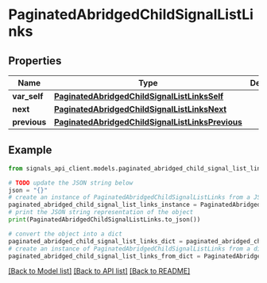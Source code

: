 # PaginatedAbridgedChildSignalListLinks


## Properties

Name | Type | Description | Notes
------------ | ------------- | ------------- | -------------
**var_self** | [**PaginatedAbridgedChildSignalListLinksSelf**](PaginatedAbridgedChildSignalListLinksSelf.md) |  | [optional] 
**next** | [**PaginatedAbridgedChildSignalListLinksNext**](PaginatedAbridgedChildSignalListLinksNext.md) |  | [optional] 
**previous** | [**PaginatedAbridgedChildSignalListLinksPrevious**](PaginatedAbridgedChildSignalListLinksPrevious.md) |  | [optional] 

## Example

```python
from signals_api_client.models.paginated_abridged_child_signal_list_links import PaginatedAbridgedChildSignalListLinks

# TODO update the JSON string below
json = "{}"
# create an instance of PaginatedAbridgedChildSignalListLinks from a JSON string
paginated_abridged_child_signal_list_links_instance = PaginatedAbridgedChildSignalListLinks.from_json(json)
# print the JSON string representation of the object
print(PaginatedAbridgedChildSignalListLinks.to_json())

# convert the object into a dict
paginated_abridged_child_signal_list_links_dict = paginated_abridged_child_signal_list_links_instance.to_dict()
# create an instance of PaginatedAbridgedChildSignalListLinks from a dict
paginated_abridged_child_signal_list_links_from_dict = PaginatedAbridgedChildSignalListLinks.from_dict(paginated_abridged_child_signal_list_links_dict)
```
[[Back to Model list]](../README.md#documentation-for-models) [[Back to API list]](../README.md#documentation-for-api-endpoints) [[Back to README]](../README.md)



